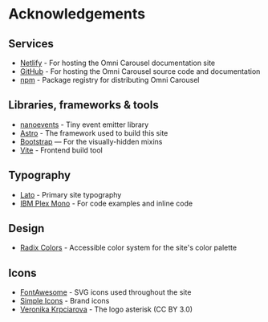 Acknowledgements
================================================================================


Services
----------------------------------------

-   [Netlify](https://netlify.com) - For hosting the Omni Carousel documentation site
-   [GitHub](https://github.com) - For hosting the Omni Carousel source code and documentation
-   [npm](https://www.npmjs.com) - Package registry for distributing Omni Carousel


Libraries, frameworks & tools
----------------------------------------

-   [nanoevents](https://github.com/ai/nanoevents) - Tiny event emitter library
-   [Astro](https://astro.build) - The framework used to build this site
-   [Bootstrap](https://getbootstrap.com/) — For the visually-hidden mixins
-   [Vite](https://vitejs.dev) - Frontend build tool


Typography
----------------------------------------

-   [Lato](https://fonts.adobe.com/fonts/lato) - Primary site typography
-   [IBM Plex Mono](https://www.ibm.com/plex/) - For code examples and inline code


Design
----------------------------------------

-   [Radix Colors](https://www.radix-ui.com/colors) - Accessible color system for the site's color palette


Icons
----------------------------------------

-   [FontAwesome](https://fontawesome.com) - SVG icons used throughout the site
-   [Simple Icons](https://simpleicons.org) - Brand icons
-   [Veronika Krpciarova](https://thenounproject.com/creator/v.krpciarova) - The logo asterisk (CC BY 3.0)
